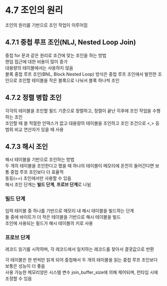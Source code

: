 # 4.7 조인의 원리  
조인의 원리를 기반으로 조인 작업이 이루어짐  

## 4.7.1 중첩 루프 조인(NLJ, Nested Loop Join)  
중첩 for 문과 같은 원리로 조건에 맞는 조인을 하는 방법  
랜덤 접근에 대한 비용이 많이 증가  
대용량의 테이블에서는 사용하지 않음  
블록 중첩 루프 조인(BNL, Block Nested Loop) 방식은 중첩 루프 조인에서 발전한 조인으로 조인할 테이블을 작은 블록으로 나눠서 블록 하나씩 조인  

## 4.7.2 정렬 병합 조인  
각각의 테이블을 조인할 필드 기준으로 정렬하고, 정렬이 끝난 히후에 조인 작업을 수행하는 조인  
조인할 때 쓸 적절한 인덱스가 없고 대용량의 테이블을 조인하고 조인 조건으로 <,> 등 범위 비교 연산자가 있을 때 사용  

## 4.7.3 해시 조인  
해시 테이블을 기반으로 조인하는 방법  
두 개의 테이블을 조인한다고 했을 때 하나의 테이블이 메모리에 온전히 들어간다면 보통 중첩 루프 조인보다 더 효율적  
동등(==) 조인에서만 사용할 수 있음  
해시 조인 단계는 **빌드 단계**, **프로브 단계**로 나뉨  

### 빌드 단계  
입력 테이블 중 하나를 기반으로 메모리 내 해시 테이블을 빌드하는 단계  
둘 중에 바이트가 더 작은 테이블을 기반으로 해시 테이블을 빌드  
조인에 사용되는 필드가 해시 테이블의 키로 사용  

### 프로브 단계  
레코드 읽기를 시작하며, 각 레코드에서 일치하는 레코드를 찾아서 결괏값으로 반환  

각 테이블은 한 번씩만 읽게 되어 중첩해서 두 개의 테이블을 읽는 중첩 루프 조인보다 보통은 성능이 더 좋음  
사용 가능한 메모리양은 시스템 변수 join_buffer_size에 의해 제어되며, 런타임 시에 조정할 수 있음  